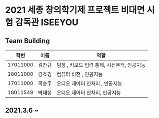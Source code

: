 # 2021 세종 창의학기제 프로젝트 비대면 시험 감독관 ISEEYOU

## Team Building
|학번|이름|역할|
|------|---|---|
|17011000|김찬규| 팀장 , 키보드 입력 통제, 시선추적, 인공지능 |
|18011000|김효경| 컴퓨터 비전 , 인공지능 |
|17011000|목승주| 오디오 데이터 전처리 , 인공지능 |
|18011549|박태정| 오디오 데이터 전처리, 인공지능 |

## 2021.3.6 ~ 
